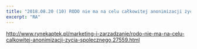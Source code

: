 ```yaml
---
title: "2018.08.20 (10) RODO nie ma na celu całkowitej anonimizacji życia społecznego"
excerpt: "RA"
---
```

http://www.rynekaptek.pl/marketing-i-zarzadzanie/rodo-nie-ma-na-celu-calkowitej-anonimizacji-zycia-spolecznego,27559.html
